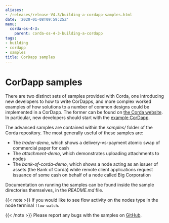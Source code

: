 ```yaml
---
aliases:
- /releases/release-V4.3/building-a-cordapp-samples.html
date: '2020-01-08T09:59:25Z'
menu:
  corda-os-4-3:
    parent: corda-os-4-3-building-a-cordapp
tags:
- building
- cordapp
- samples
title: CorDapp samples
---
```



# CorDapp samples

There are two distinct sets of samples provided with Corda, one introducing new developers to how to write CorDapps, and
more complex worked examples of how solutions to a number of common designs could be implemented in a CorDapp.
The former can be found on [the Corda website](https://www.corda.net/samples/). In particular, new developers
should start with the [example CorDapp](tutorial-cordapp.md).

The advanced samples are contained within the *samples/* folder of the Corda repository. The most generally useful of
these samples are:


* The *trader-demo*, which shows a delivery-vs-payment atomic swap of commercial paper for cash
* The *attachment-demo*, which demonstrates uploading attachments to nodes
* The *bank-of-corda-demo*, which shows a node acting as an issuer of assets (the Bank of Corda) while remote client
applications request issuance of some cash on behalf of a node called Big Corporation

Documentation on running the samples can be found inside the sample directories themselves, in the *README.md* file.

{{< note >}}
If you would like to see flow activity on the nodes type in the node terminal `flow watch`.

{{< /note >}}
Please report any bugs with the samples on [GitHub](https://github.com/corda/corda/issues).

